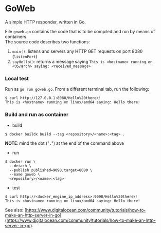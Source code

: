 # GoWeb
A simple HTTP responder, written in Go.

File `goweb.go` contains the code that is to be compiled and run by means of containers.</br>
The source code describes two functions:
1. `main()`: listens and servers any HTTP GET requests on port 8080 (`listenPort`)
2. `sayHello()`: returns a message saying `This is <hostname> running on <OS/arch> saying: <received_message>`

### Local test
Run as `go run goweb.go`. From a different terminal tab, run the following:
```
$ curl http://127.0.0.1:8080/Hello%20there\!
This is <hostname> running on linux/amd64 saying: Hello there!
```

### Build and run as container
- build
```
$ docker buildx build --tag <repository>/<name>:<tag> .
```
**NOTE**: mind the dot ("`.`") at the end of the command above

- run
```
$ docker run \
  --detach \
  --publish published=9090,target=8080 \
  --name goweb \
  <repository>/<name>:<tag>
```

- test
```
$ curl http://<docker_engine_ip_address>:9090/Hello%20there\!
This is <hostname> running on linux/amd64 saying: Hello there!
```

See also: [https://www.digitalocean.com/community/tutorials/how-to-make-an-http-server-in-go](https://www.digitalocean.com/community/tutorials/how-to-make-an-http-server-in-go).
